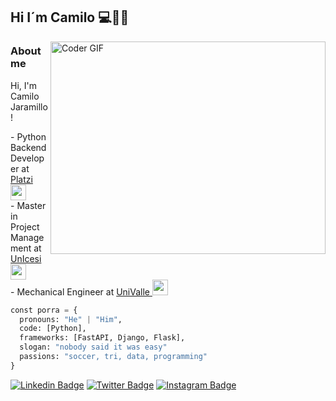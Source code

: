 ## Hi I´m Camilo 💻🥦🦾

<img align="right" frameBorder="0" src="https://media.giphy.com/media/qgQUggAC3Pfv687qPC/giphy.gif" alt="Coder GIF" width="440" height="340">


### About me
<p align="left">
Hi, I'm Camilo Jaramillo! 
<p> - Python Backend Developer at <a href="http://platzi.com/home">Platzi  </a><img src="https://media.giphy.com/media/fYSnHlufseco8Fh93Z/giphy.gif" width="25">
</br> - Master in Project Management at <a href="https://icesi.edu.co/home">UnIcesi  </a><img src="https://media.giphy.com/media/fYSnHlufseco8Fh93Z/giphy.gif" width="25">
</br> - Mechanical Engineer at <a href="https://www.univalle.edu.co/">UniValle  </a><img src="https://media.giphy.com/media/fYSnHlufseco8Fh93Z/giphy.gif" width="25">

```Python
const porra = {
  pronouns: "He" | "Him",
  code: [Python],
  frameworks: [FastAPI, Django, Flask],
  slogan: "nobody said it was easy"
  passions: "soccer, tri, data, programming"
}
```

[![Linkedin Badge](https://img.shields.io/badge/-CamiloJaramillo-blue?style=flat&logo=Linkedin&logoColor=white&link=https://www.linkedin.com/in/camilo-jaramillo-076655b8/)](https://www.linkedin.com/in/camilo-jaramillo-076655b8/)
[![Twitter Badge](https://img.shields.io/badge/-@cajving-1ca0f1?style=flat&labelColor=1ca0f1&logo=twitter&logoColor=white&link=https://twitter.com/cajving)](https://twitter.com/cajving)
[![Instagram Badge](https://img.shields.io/badge/-@cajv88-D32B5C?style=flat&logo=instagram&logoColor=white&link=https://instagram.com/cajv88/)](https://instagram.com/cajv88)

<!--
